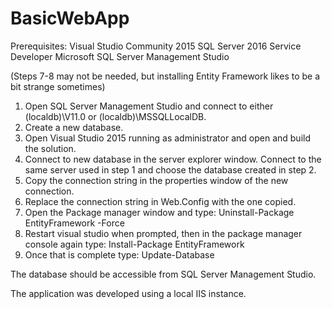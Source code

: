 # BasicWebApp

Prerequisites:
Visual Studio Community 2015
SQL Server 2016 Service Developer
Microsoft SQL Server Management Studio

(Steps 7-8 may not be needed, but installing Entity Framework likes to be a bit strange sometimes)

1. Open SQL Server Management Studio and connect to either (localdb)\V11.0 or (localdb)\MSSQLLocalDB.
2. Create a new database.
3. Open Visual Studio 2015 running as administrator and open and build the solution.
4. Connect to new database in the server explorer window. Connect to the same server used in step 1 and choose the database created in step 2.
5. Copy the connection string in the properties window of the new connection.
6. Replace the connection string in Web.Config with the one copied.
7. Open the Package manager window and type:
    Uninstall-Package EntityFramework -Force
8. Restart visual studio when prompted, then in the package manager console again type:
    Install-Package EntityFramework
9. Once that is complete type:
Update-Database

The database should be accessible from SQL Server Management Studio.

The application was developed using a local IIS instance.